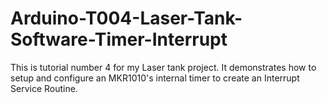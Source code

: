 # Arduino-T004-Laser-Tank-Software-Timer-Interrupt
This is tutorial number 4 for my Laser tank project.  It demonstrates how to setup and configure an MKR1010's internal timer to create an Interrupt Service Routine. 
